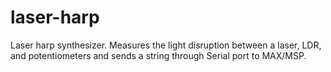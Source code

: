 # laser-harp
Laser harp synthesizer. Measures the light disruption between a laser, LDR, and potentiometers and sends a string through Serial port to MAX/MSP.
